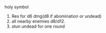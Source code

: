 holy symbol
1. Res for d6 dmg(d8 if abomination or undead)
2. all nearby enemies d8/d12.  
3. stun undead for one round
